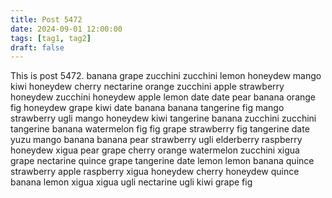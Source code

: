 ```yaml
---
title: Post 5472
date: 2024-09-01 12:00:00
tags: [tag1, tag2]
draft: false
---
```

This is post 5472.
banana
grape
zucchini
zucchini
lemon
honeydew
mango
kiwi
honeydew
cherry
nectarine
orange
zucchini
apple
strawberry
honeydew
zucchini
honeydew
apple
lemon
date
date
pear
banana
orange
fig
honeydew
grape
kiwi
date
banana
banana
tangerine
fig
mango
strawberry
ugli
mango
honeydew
kiwi
tangerine
banana
zucchini
zucchini
tangerine
banana
watermelon
fig
fig
grape
strawberry
fig
tangerine
date
yuzu
mango
banana
banana
pear
strawberry
ugli
elderberry
raspberry
honeydew
xigua
pear
grape
cherry
orange
watermelon
zucchini
xigua
grape
nectarine
quince
grape
tangerine
date
lemon
lemon
banana
quince
strawberry
apple
raspberry
xigua
honeydew
cherry
honeydew
quince
banana
lemon
xigua
xigua
ugli
nectarine
ugli
kiwi
grape
fig
